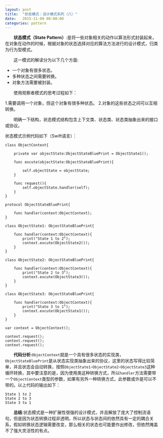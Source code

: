 ```yaml
---
layout: post
title:  "状态模式：设计模式系列（八）"
date:   2015-11-09 00:00:00
categories: pattern
---
```

&emsp;&emsp;**状态模式（State Pattern）**:是将一些对象相关的动作以算法形式封装起来，在对象在动作的时候，根据对象的状态选择对应的算法方法进行的设计模式，归类为行为型模式。

&emsp;&emsp;这一模式的解读分为以下几个方面:

* 一个对象有很多状态。
* 多种状态之间需要转换。
* 对象方法需要被封装。

&emsp;&emsp;使用观察者模式的思考过程如下：

1.需要调用一个对象，但这个对象有很多种状态。
2.对象的这些状态之间可以互相转换。

&emsp;&emsp;明确一下结构，状态模式结构包含上下文类、状态类、状态类抽象出来的接口或协议。

状态模式示例代码如下（Swift语言）：


    class ObjectContext{
        
        private var objectState:ObjectStateBluePrint = ObjectState1();
        
        func excute(objectState:ObjectStateBluePrint){
            
            self.objectState = objectState;
        }
        
        func request(){
            self.objectState.handler(self);
        }
    }

    protocol ObjectStateBluePrint{
        
        func handler(context:ObjectContext);
    }

    class ObjectState1: ObjectStateBluePrint{
        
        func handler(context:ObjectContext){
            print("State 1 to 2");
            context.excute(ObjectState2());
        }
    }

    class ObjectState2: ObjectStateBluePrint{
        
        func handler(context:ObjectContext){
            print("State 2 to 3");
            context.excute(ObjectState3());
        }
    }

    class ObjectState3: ObjectStateBluePrint{
        
        func handler(context:ObjectContext){
            print("State 3 to 1");
            context.excute(ObjectState1());
        }
    }

    var context = ObjectContext();

    context.request();
    context.request();
    context.request();

&emsp;&emsp;**代码分析**:`ObjectContext`就是一个具有很多状态的实现类，`ObjectStateBluePrint`是从状态实现类抽象出来的协议，这里的状态写得比较简单，并且状态会自动转换，按照`ObjectState1`-`ObjectState2`-`ObjectState3`这种循环转换，其中要注意的是，因为使用类这种转换方式，所以`handler`方法需要带一个`ObjectContext`类型的参数，如果有另外一种转换方式，此参数或许是可以不带的。以上代码的输出如下：

	State 1 to 2
	State 2 to 3
	State 3 to 1

&emsp;&emsp;**总结**:状态模式是一种扩展性很强的设计模式，并且解放了庞大了控制流语句，但是因为状态转换过程非透明，所以状态与状态间的依然具有一定的耦合关系，假如转换状态逻辑需要改变，那么相关的状态也可能要作出修改，但依然掩盖不了强大灵活性的有点。
